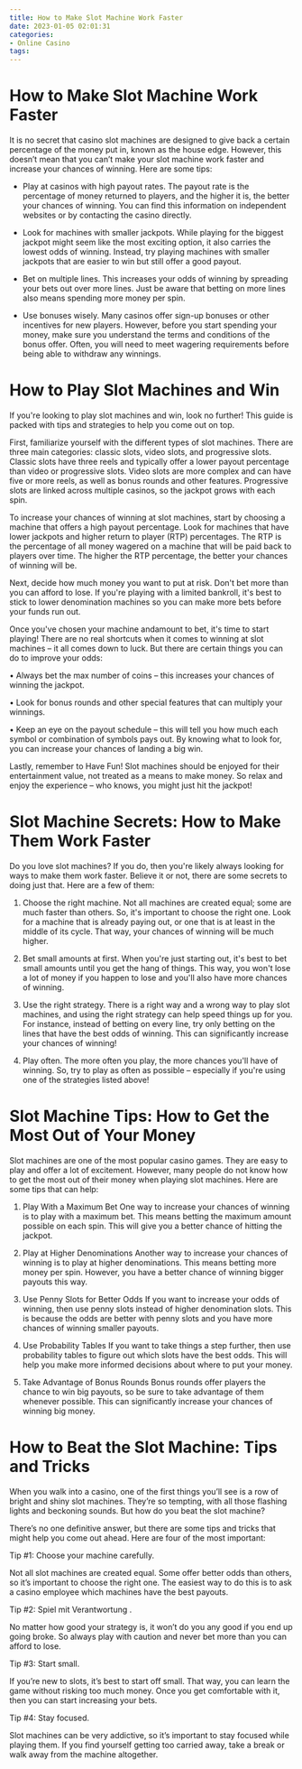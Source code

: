 ```yaml
---
title: How to Make Slot Machine Work Faster 
date: 2023-01-05 02:01:31
categories:
- Online Casino
tags:
---
```



#  How to Make Slot Machine Work Faster 

It is no secret that casino slot machines are designed to give back a certain percentage of the money put in, known as the house edge. However, this doesn’t mean that you can’t make your slot machine work faster and increase your chances of winning. Here are some tips:

- Play at casinos with high payout rates. The payout rate is the percentage of money returned to players, and the higher it is, the better your chances of winning. You can find this information on independent websites or by contacting the casino directly.

- Look for machines with smaller jackpots. While playing for the biggest jackpot might seem like the most exciting option, it also carries the lowest odds of winning. Instead, try playing machines with smaller jackpots that are easier to win but still offer a good payout.

- Bet on multiple lines. This increases your odds of winning by spreading your bets out over more lines. Just be aware that betting on more lines also means spending more money per spin.

- Use bonuses wisely. Many casinos offer sign-up bonuses or other incentives for new players. However, before you start spending your money, make sure you understand the terms and conditions of the bonus offer. Often, you will need to meet wagering requirements before being able to withdraw any winnings.

#  How to Play Slot Machines and Win 

If you're looking to play slot machines and win, look no further! This guide is packed with tips and strategies to help you come out on top. 

First, familiarize yourself with the different types of slot machines. There are three main categories: classic slots, video slots, and progressive slots. Classic slots have three reels and typically offer a lower payout percentage than video or progressive slots. Video slots are more complex and can have five or more reels, as well as bonus rounds and other features. Progressive slots are linked across multiple casinos, so the jackpot grows with each spin. 

To increase your chances of winning at slot machines, start by choosing a machine that offers a high payout percentage. Look for machines that have lower jackpots and higher return to player (RTP) percentages. The RTP is the percentage of all money wagered on a machine that will be paid back to players over time. The higher the RTP percentage, the better your chances of winning will be. 

Next, decide how much money you want to put at risk. Don't bet more than you can afford to lose. If you're playing with a limited bankroll, it's best to stick to lower denomination machines so you can make more bets before your funds run out. 

Once you've chosen your machine andamount to bet, it's time to start playing! There are no real shortcuts when it comes to winning at slot machines – it all comes down to luck. But there are certain things you can do to improve your odds: 

• Always bet the max number of coins – this increases your chances of winning the jackpot.

• Look for bonus rounds and other special features that can multiply your winnings.

• Keep an eye on the payout schedule – this will tell you how much each symbol or combination of symbols pays out. By knowing what to look for, you can increase your chances of landing a big win. 

Lastly, remember to Have Fun! Slot machines should be enjoyed for their entertainment value, not treated as a means to make money. So relax and enjoy the experience – who knows, you might just hit the jackpot!

#  Slot Machine Secrets: How to Make Them Work Faster 

Do you love slot machines? If you do, then you're likely always looking for ways to make them work faster. Believe it or not, there are some secrets to doing just that. Here are a few of them:

1. Choose the right machine. Not all machines are created equal; some are much faster than others. So, it's important to choose the right one. Look for a machine that is already paying out, or one that is at least in the middle of its cycle. That way, your chances of winning will be much higher.

2. Bet small amounts at first. When you're just starting out, it's best to bet small amounts until you get the hang of things. This way, you won't lose a lot of money if you happen to lose and you'll also have more chances of winning.

3. Use the right strategy. There is a right way and a wrong way to play slot machines, and using the right strategy can help speed things up for you. For instance, instead of betting on every line, try only betting on the lines that have the best odds of winning. This can significantly increase your chances of winning!

4. Play often. The more often you play, the more chances you'll have of winning. So, try to play as often as possible – especially if you're using one of the strategies listed above!

#  Slot Machine Tips: How to Get the Most Out of Your Money 

Slot machines are one of the most popular casino games. They are easy to play and offer a lot of excitement. However, many people do not know how to get the most out of their money when playing slot machines. Here are some tips that can help:

1. Play With a Maximum Bet 
One way to increase your chances of winning is to play with a maximum bet. This means betting the maximum amount possible on each spin. This will give you a better chance of hitting the jackpot.

2. Play at Higher Denominations 
Another way to increase your chances of winning is to play at higher denominations. This means betting more money per spin. However, you have a better chance of winning bigger payouts this way.

3. Use Penny Slots for Better Odds 
If you want to increase your odds of winning, then use penny slots instead of higher denomination slots. This is because the odds are better with penny slots and you have more chances of winning smaller payouts.

4. Use Probability Tables 
If you want to take things a step further, then use probability tables to figure out which slots have the best odds. This will help you make more informed decisions about where to put your money.

5. Take Advantage of Bonus Rounds 
Bonus rounds offer players the chance to win big payouts, so be sure to take advantage of them whenever possible. This can significantly increase your chances of winning big money.

#  How to Beat the Slot Machine: Tips and Tricks

When you walk into a casino, one of the first things you’ll see is a row of bright and shiny slot machines. They’re so tempting, with all those flashing lights and beckoning sounds. But how do you beat the slot machine?

There’s no one definitive answer, but there are some tips and tricks that might help you come out ahead. Here are four of the most important:

Tip #1: Choose your machine carefully.

Not all slot machines are created equal. Some offer better odds than others, so it’s important to choose the right one. The easiest way to do this is to ask a casino employee which machines have the best payouts.

Tip #2: Spiel mit Verantwortung .

No matter how good your strategy is, it won’t do you any good if you end up going broke. So always play with caution and never bet more than you can afford to lose.

Tip #3: Start small.

If you’re new to slots, it’s best to start off small. That way, you can learn the game without risking too much money. Once you get comfortable with it, then you can start increasing your bets.

Tip #4: Stay focused.

Slot machines can be very addictive, so it’s important to stay focused while playing them. If you find yourself getting too carried away, take a break or walk away from the machine altogether.